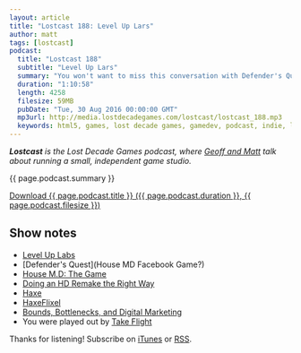 ```yaml
---
layout: article
title: "Lostcast 188: Level Up Lars"
author: matt
tags: [lostcast]
podcast:
  title: "Lostcast 188"
  subtitle: "Level Up Lars"
  summary: "You won't want to miss this conversation with Defender's Quest developer and open source advocate Lars Doucet."
  duration: "1:10:58"
  length: 4258
  filesize: 59MB
  pubDate: "Tue, 30 Aug 2016 00:00:00 GMT"
  mp3url: http://media.lostdecadegames.com/lostcast/lostcast_188.mp3
  keywords: html5, games, lost decade games, gamedev, podcast, indie, lostcast
---
```

_**Lostcast** is the Lost Decade Games podcast, where [Geoff and Matt](/about/) talk about running a small, independent game studio._

{{ page.podcast.summary }}

<a class="download-podcast" href="{{ page.podcast.mp3url }}">
	Download {{ page.podcast.title }} ({{ page.podcast.duration }}, {{ page.podcast.filesize }})
</a>

## Show notes

* [Level Up Labs](http://www.leveluplabs.com/)
* [Defender's Quest](House MD Facebook Game?)
* [House M.D: The Game](https://www.facebook.com/housemdthegame/)
* [Doing an HD Remake the Right Way](http://www.fortressofdoors.com/doing-an-hd-remake-the-right-way/)
* [Haxe](https://haxe.org/)
* [HaxeFlixel](http://haxeflixel.com/)
* [Bounds, Bottlenecks, and Digital Marketing](http://www.fortressofdoors.com/bounds-bottlenecks-and-digital-marketing/)
* You were played out by [Take Flight](http://joshuamorse.bandcamp.com/track/take-flight)

Thanks for listening! Subscribe on [iTunes](http://itunes.apple.com/us/podcast/lostcast/id481950724) or [RSS](/lostcast.xml).
